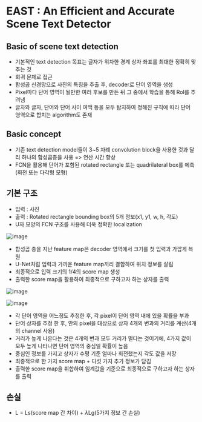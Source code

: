 # EAST : An Efficient and Accurate Scene Text Detector

## Basic of scene text detection

- 기본적인 text detection 목표는 글자가 위차한 경계 상자 좌표를 최대한 정확히 맞추는 것
- 회귀 문제로 접근
- 합성곱 신경망으로 사진의 특징을 추출 후, decoder로 단어 영역을 생성
- Pixel마다 단어 영역이 될만한 여러 후보를 만든 뒤 그 중에서 학습을 통해 RoI를 추려냄
- 글자와 글자, 단어와 단어 사이 여백 등을 모두 탐지하여 정해진 규칙에 따라 단어 영역으로 합치는 algorithm도 존재

## Basic concept

- 기존 text detection model들이 3~5 차례 convolution block을 사용한 것과 달리 하나의 합성곱층을 사용 => 연산 시간 향상
- FCN을 활용해 단어가 포함된 rotated rectangle 또는 quadrilateral box를 에측(회전 또는 다각형 모형)

## 기본 구조

- 입력 : 사진
- 출력 : Rotated rectangle bounding box의 5개 정보(x1, y1, w, h, 각도)
- U자 모양의 FCN 구조를 사용해 더욱 정확한 localization

![image](https://github.com/as9786/ComputerVision/assets/80622859/33e70c29-9e85-435c-96e3-ed81d64a10e7)

- 합성곱 층을 지난 feature map은 decoder 영역에서 크기를 첫 입력과 가깝게 복원
- U-Net처럼 입력과 가까운 feature map끼리 결합하여 위치 정보를 살림
- 최종적으로 입력 크기의 1/4의 score map 생성
- 출력한 score map을 활용하여 최종적으로 구하고자 하는 상자를 출력

![image](https://github.com/as9786/ComputerVision/assets/80622859/148466cd-585d-4764-9169-b6e14ea00604)

![image](https://github.com/as9786/ComputerVision/assets/80622859/438c879e-25ab-4bff-b10d-eb742792f34e)

- 각 단어 영역을 어느정도 추정한 후, 각 pixel이 단어 영역 내에 있을 확률을 부과
- 단어 상자를 추정 한 후, 안의 pixel을 대상으로 상자 4개의 변과의 거리를 계산(4개의 channel 사용)
- 거리가 높게 나온다는 것은 4개의 변과 모두 거리가 멀다는 것이기에, 4가지 값이 모두 높게 나타나면 단어 영역의 중심일 확률이 높음
- 중심인 정보를 가지고 상자가 수평 기준 얼마나 회전했는지 각도 값을 저장
- 최종적으로 한 가지 score map + 다섯 가지 추가 정보가 담김
- 출력한 score map을 취합하여 임계값을 기준으로 최종적으로 구하고자 하는 상자를 출력

## 손실
- L = Ls(score map 간 차이) + $\lambda$Lg(5가지 정보 간 손실)

